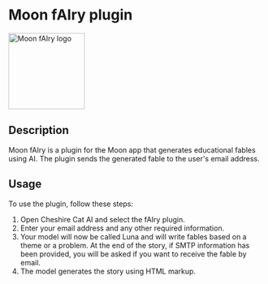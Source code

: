 # Moon fAIry plugin

<img src="https://scontent.fblq4-1.fna.fbcdn.net/v/t39.30808-6/480278601_10235573752874001_6406823739046331786_n.jpg?_nc_cat=111&ccb=1-7&_nc_sid=127cfc&_nc_ohc=zovRoohnjUEQ7kNvgGzms7Q&_nc_oc=AdgkMx1S3LKzWHm36ZjiDqWrQTbYysW5BLjAsB4ot5WjvzR_xqPmhc5Deu0eQljaIU8&_nc_zt=23&_nc_ht=scontent.fblq4-1.fna&_nc_gid=A76jWLgdw77wIfmaZokgIBT&oh=00_AYBsX54ewYEPqHT09afwDFYgJdcnVk8wa7dIK_8yBuUrzw&oe=67BADDDE" width="150" height="150" alt="Moon fAIry logo">


## Description

Moon fAIry is a plugin for the Moon app that generates educational fables using AI. The plugin sends the generated fable to the user's email address.


## Usage

To use the plugin, follow these steps:
1. Open Cheshire Cat AI and select the fAIry plugin.
2. Enter your email address and any other required information.
3. Your model will now be called Luna and will write fables based on a theme or a problem.
At the end of the story, if SMTP information has been provided, you will be asked if you want to receive the fable by email.
4. The model generates the story using HTML markup.
